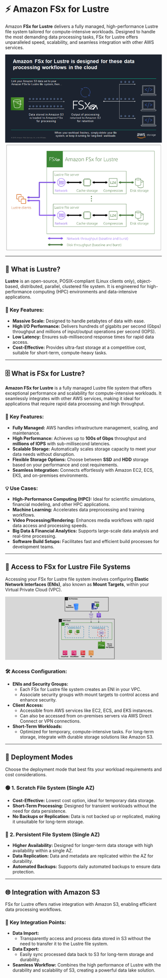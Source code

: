 # ⚡ **Amazon FSx for Lustre**

Amazon **FSx for Lustre** delivers a fully managed, high-performance Lustre file system tailored for compute-intensive workloads. Designed to handle the most demanding data processing tasks, FSx for Lustre offers unparalleled speed, scalability, and seamless integration with other AWS services.

<div align="center">
  <img src="images/fsx-lustre.png" alt="Amazon FSx for Lustre" />
  <img src="images/fsx-lustre-2.png" alt="Amazon FSx for Lustre 02" />
</div>
 
---

## 🌟 **What is Lustre?**

**Lustre** is an open-source, POSIX-compliant (Linux clients only), object-based, distributed, parallel, clustered file system. It is engineered for high-performance computing (HPC) environments and data-intensive applications.

### 🔑 **Key Features:**

- **Massive Scale:** Designed to handle petabytes of data with ease.
- **High I/O Performance:** Delivers hundreds of gigabits per second (Gbps) throughput and millions of input/output operations per second (IOPS).
- **Low Latency:** Ensures sub-millisecond response times for rapid data access.
- **Cost-Effective:** Provides ultra-fast storage at a competitive cost, suitable for short-term, compute-heavy tasks.

---

## 🗄️ **What is FSx for Lustre?**

**Amazon FSx for Lustre** is a fully managed Lustre file system that offers exceptional performance and scalability for compute-intensive workloads. It seamlessly integrates with other AWS services, making it ideal for applications that require rapid data processing and high throughput.

### 🔑 **Key Features:**

- **Fully Managed:** AWS handles infrastructure management, scaling, and maintenance.
- **High Performance:** Achieves up to **100s of Gbps** throughput and **millions of IOPS** with sub-millisecond latencies.
- **Scalable Storage:** Automatically scales storage capacity to meet your data needs without disruption.
- **Flexible Storage Options:** Choose between **SSD** and **HDD** storage based on your performance and cost requirements.
- **Seamless Integration:** Connects effortlessly with Amazon EC2, ECS, EKS, and on-premises environments.

### 💡 **Use Cases:**

- **High-Performance Computing (HPC):** Ideal for scientific simulations, financial modeling, and other HPC applications.
- **Machine Learning:** Accelerates data preprocessing and training workflows.
- **Video Processing/Rendering:** Enhances media workflows with rapid data access and processing speeds.
- **Big Data & Financial Analytics:** Supports large-scale data analysis and real-time processing.
- **Software Build Setups:** Facilitates fast and efficient build processes for development teams.

---

## 🔗 **Access to FSx for Lustre File Systems**

Accessing your FSx for Lustre file system involves configuring **Elastic Network Interfaces (ENIs)**, also known as **Mount Targets**, within your Virtual Private Cloud (VPC).

<div align="center">
  <img src="images/fsx-lustre-eni.png" alt="FSx for Lustre ENI" />
</div>

### 🛠️ **Access Configuration:**

- **ENIs and Security Groups:**
  - Each FSx for Lustre file system creates an ENI in your VPC.
  - Associate security groups with mount targets to control access and enhance security.
- **Client Access:**
  - Accessible from AWS services like EC2, ECS, and EKS instances.
  - Can also be accessed from on-premises servers via AWS Direct Connect or VPN connections.
- **Short-Term Workloads:**
  - Optimized for temporary, compute-intensive tasks. For long-term storage, integrate with durable storage solutions like Amazon S3.

---

## 🔄 **Deployment Modes**

Choose the deployment mode that best fits your workload requirements and cost considerations.

### 🟢 **1. Scratch File System (Single AZ)**

- **Cost-Effective:** Lowest cost option, ideal for temporary data storage.
- **Short-Term Processing:** Designed for transient workloads without the need for data persistence.
- **No Backups or Replication:** Data is not backed up or replicated, making it unsuitable for long-term storage.

### 🔵 **2. Persistent File System (Single AZ)**

- **Higher Availability:** Designed for longer-term data storage with high availability within a single AZ.
- **Data Replication:** Data and metadata are replicated within the AZ for durability.
- **Automated Backups:** Supports daily automated backups to ensure data protection.

---

## 🌐 **Integration with Amazon S3**

FSx for Lustre offers native integration with Amazon S3, enabling efficient data processing workflows.

### 🔗 **Key Integration Points:**

- **Data Import:**
  - Transparently access and process data stored in S3 without the need to transfer it to the Lustre file system.
- **Data Export:**
  - Easily sync processed data back to S3 for long-term storage and durability.
- **Seamless Workflow:** Combines the high performance of Lustre with the durability and scalability of S3, creating a powerful data lake solution.
